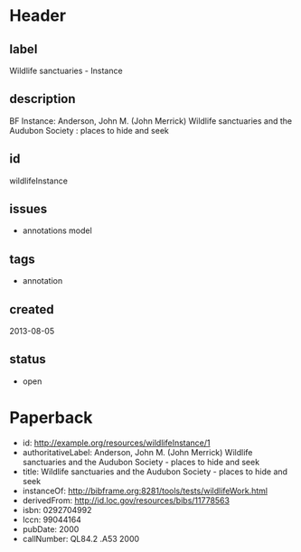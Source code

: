 # Header

## label

Wildlife sanctuaries - Instance

## description

BF Instance: Anderson, John M. (John Merrick) Wildlife sanctuaries and the Audubon Society : places to hide and seek

## id

wildlifeInstance

## issues

* annotations model

## tags

* annotation

## created

2013-08-05

## status

* open

# Paperback 

* id: http://example.org/resources/wildlifeInstance/1
* authoritativeLabel: Anderson, John M. (John Merrick) Wildlife sanctuaries and the Audubon Society - places to hide and seek
* title: Wildlife sanctuaries and the Audubon Society -  places to hide and seek
* instanceOf: http://bibframe.org:8281/tools/tests/wildlifeWork.html 
* derivedFrom: http://id.loc.gov/resources/bibs/11778563
* isbn: 0292704992
* lccn: 99044164
* pubDate: 2000
* callNumber: QL84.2 .A53 2000
